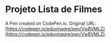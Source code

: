 # Projeto Lista de Filmes

A Pen created on CodePen.io. Original URL: [https://codepen.io/eduvinagre/pen/VwBVMLZ](https://codepen.io/eduvinagre/pen/VwBVMLZ).

